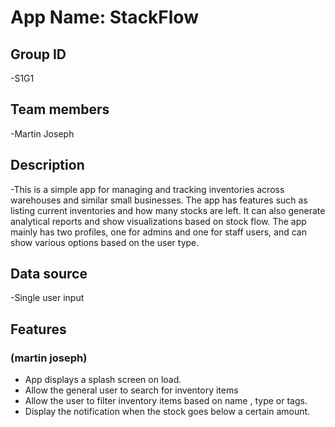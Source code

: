 # App Name: StackFlow

## Group ID

-S1G1

## Team members

-Martin Joseph

## Description

-This is a simple app for managing and tracking inventories across warehouses and similar small businesses. The app has features such as listing current inventories and how many stocks are left. It can also generate analytical reports and show visualizations based on stock flow. The app mainly has two profiles, one for admins and one for staff users, and can show various options based on the user type.



## Data source

-Single user input

## Features
### (martin joseph)
- App displays a splash screen on load.
- Allow the general user to search for inventory items
- Allow the user to filter inventory items based on name , type or tags.
- Display the notification when the stock goes below a certain amount.





